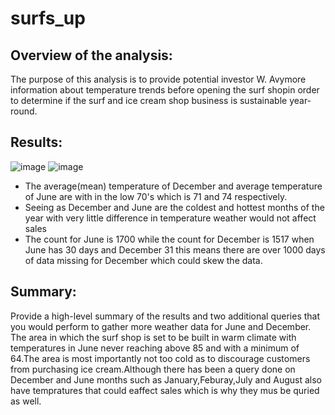# surfs_up
## Overview of the analysis: 
The purpose of this analysis is to provide potential investor W. Avymore information about temperature trends before opening the surf shopin order to determine if the surf and ice cream shop business is sustainable year-round. 

## Results: 
![image](https://user-images.githubusercontent.com/103130997/175554992-e29ccd42-f477-4a9f-a87b-f20f037d6c62.png)
![image](https://user-images.githubusercontent.com/103130997/175555089-26ef8333-d79b-4a62-a017-b43d6570884e.png)
* The average(mean) temperature of December and average temperature of June are with in the low 70's which is 71 and 74 respectively. 
* Seeing as December and June are the coldest and hottest months of the year with very little difference in temperature weather would not affect sales
* The count for June is 1700 while the count for December is 1517 when June has 30 days and December 31 this means there are over 1000 days of data missing for December which could skew the data.

## Summary: 
Provide a high-level summary of the results and two additional queries that you would perform to gather more weather data for June and December.
The area in which the surf shop is set to be built in warm climate with temperatures in June never reaching above 85 and with a minimum of 64.The area is most importantly not too cold as to discourage customers from purchasing ice cream.Although there has been a query done on December and June months such as January,Feburay,July and August also have tempratures that could eaffect sales which is why they mus be quried as well.

